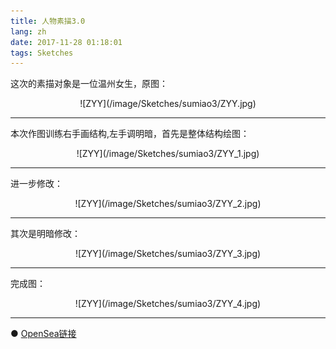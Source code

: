 ```yaml
---
title: 人物素描3.0
lang: zh
date: 2017-11-28 01:18:01
tags: Sketches
---
```


这次的素描对象是一位温州女生，原图：

<center>![ZYY](/image/Sketches/sumiao3/ZYY.jpg)</center>

----------------------------------------  

本次作图训练右手画结构,左手调明暗，首先是整体结构绘图：

<center>![ZYY](/image/Sketches/sumiao3/ZYY_1.jpg)</center>

----------------------------------------  

进一步修改：

<center>![ZYY](/image/Sketches/sumiao3/ZYY_2.jpg)</center>

----------------------------------------  

其次是明暗修改：

<center>![ZYY](/image/Sketches/sumiao3/ZYY_3.jpg)</center>

----------------------------------------  

完成图：

<center>![ZYY](/image/Sketches/sumiao3/ZYY_4.jpg)</center>

----------------------------------------  

● [OpenSea链接](https://opensea.io/assets/0x495f947276749ce646f68ac8c248420045cb7b5e/5538608732828411082250453030091092578936762873171210564831323230235906801665 "The Girl With Necklace")

<nft-card
contractAddress="0x495f947276749ce646f68ac8c248420045cb7b5e"
tokenId="5538608732828411082250453030091092578936762873171210564831323230235906801665">
</nft-card>
<script src="https://unpkg.com/embeddable-nfts/dist/nft-card.min.js"></script>
